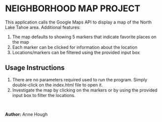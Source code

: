 # NEIGHBORHOOD MAP PROJECT

This application calls the Google Maps API to display a map of the North Lake Tahoe area.  Additional features: 
1.  The map defaults to showing 5 markers that indicate favorite places on the map
2.  Each marker can be clicked for information about the location
3.  Locations/markers can be filtered using the provided input box

## Usage Instructions

1. There are no parameters required used to run the program.  Simply double-click on the index.html file to open it.
2. Investigate the map by clicking on the markers or by using the provided input box to filter the locations.

<br>

**Author:** Anne Hough
